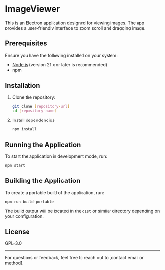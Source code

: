# ImageViewer

This is an Electron application designed for viewing images. The app provides a user-friendly interface to zoom scroll and dragging image.

## Prerequisites

Ensure you have the following installed on your system:

- [Node.js](https://nodejs.org/) (version 21.x or later is recommended)
- npm&#x20;

## Installation

1. Clone the repository:

   ```bash
   git clone [repository-url]
   cd [repository-name]
   ```

2. Install dependencies:

   ```bash
   npm install
   ```

## Running the Application

To start the application in development mode, run:

```bash
npm start
```

## Building the Application

To create a portable build of the application, run:

```bash
npm run build-portable
```

The build output will be located in the `dist` or similar directory depending on your configuration.



## License

GPL-3.0

---

For questions or feedback, feel free to reach out to [contact email or method].

